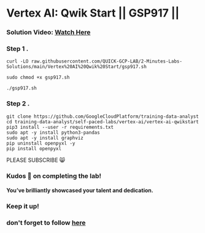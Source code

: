# Vertex AI: Qwik Start || GSP917 ||

### **Solution Video:** [Watch Here]()

### Step 1 .

```
curl -LO raw.githubusercontent.com/QUICK-GCP-LAB/2-Minutes-Labs-Solutions/main/Vertex%20AI%20Qwik%20Start/gsp917.sh

sudo chmod +x gsp917.sh

./gsp917.sh

```

### Step 2 .

```
git clone https://github.com/GoogleCloudPlatform/training-data-analyst
cd training-data-analyst/self-paced-labs/vertex-ai/vertex-ai-qwikstart
pip3 install --user -r requirements.txt
sudo apt -y install python3-pandas
sudo apt -y install graphviz
pip uninstall openpyxl -y
pip install openpyxl

```

PLEASE SUBSCRIBE 😸

### Kudos 🌟 on completing the lab!

#### You’ve brilliantly showcased your talent and dedication.

### Keep it up!

### don't forget to follow [here](https://youtube.com/@hellodev1?si=1GE3_P0V8xbViLhc)
